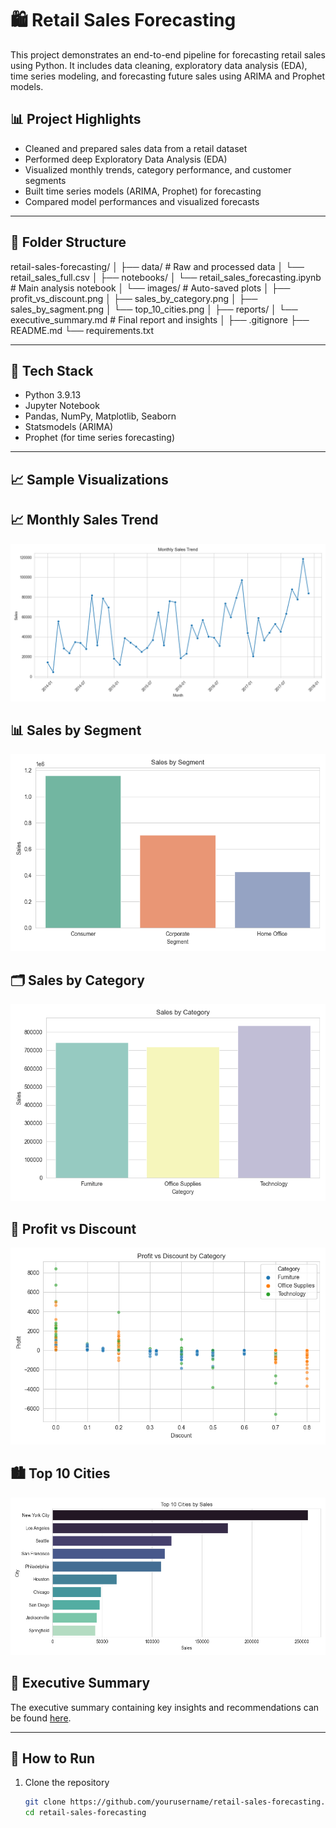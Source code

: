 # 🛍️ Retail Sales Forecasting

This project demonstrates an end-to-end pipeline for forecasting retail sales using Python. It includes data cleaning, exploratory data analysis (EDA), time series modeling, and forecasting future sales using ARIMA and Prophet models.

## 📊 Project Highlights

- Cleaned and prepared sales data from a retail dataset
- Performed deep Exploratory Data Analysis (EDA)
- Visualized monthly trends, category performance, and customer segments
- Built time series models (ARIMA, Prophet) for forecasting
- Compared model performances and visualized forecasts

---

## 📁 Folder Structure
retail-sales-forecasting/
│
├── data/ # Raw and processed data
│ └── retail_sales_full.csv
│
├── notebooks/
│ └── retail_sales_forecasting.ipynb # Main analysis notebook
│ └── images/ # Auto-saved plots
│ ├── profit_vs_discount.png
│ ├── sales_by_category.png
│ ├── sales_by_sagment.png
│ └── top_10_cities.png
│
├── reports/
│ └── executive_summary.md # Final report and insights
│
├── .gitignore
├── README.md
└── requirements.txt

---

## 🔧 Tech Stack

- Python 3.9.13
- Jupyter Notebook
- Pandas, NumPy, Matplotlib, Seaborn
- Statsmodels (ARIMA)
- Prophet (for time series forecasting)

---

## 📈 Sample Visualizations

## 📈 Monthly Sales Trend
![Monthly Sales Trend](notebooks/images/monthly_sales_trend.png)

## 📊 Sales by Segment
![Sales by Segment](notebooks/images/sales_by_segment.png)

## 🗂️ Sales by Category
![Sales by Category](notebooks/images/sales_by_category.png)

## 💸 Profit vs Discount
![Profit vs Discount](notebooks/images/profit_vs_discount.png)

## 🏙️ Top 10 Cities
![Top 10 Cities](notebooks/images/top_10_cities.png)

## 🧠 Executive Summary

The executive summary containing key insights and recommendations can be found [here](reports/executive_summary.md).

---

## 🚀 How to Run

1. Clone the repository  
   ```bash
   git clone https://github.com/yourusername/retail-sales-forecasting.git
   cd retail-sales-forecasting
